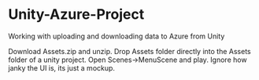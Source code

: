 # Unity-Azure-Project
Working with uploading and downloading data to Azure from Unity

Download Assets.zip and unzip. Drop Assets folder directly into the Assets folder of a unity project. Open Scenes->MenuScene and play. Ignore how janky the UI is, its just a mockup. 
